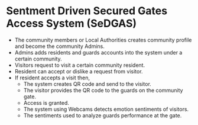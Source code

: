 # Sentment Driven Secured Gates Access System (SeDGAS)
* The community members or Local Authorities creates community profile and become the community Admins.
* Admins adds residents and guards accounts into the system under a certain community.
* Visitors request to visit a certain community resident.
* Resident can accept or dislike a request from visitor.
* If resident accepts a visit then,
    * The system creates QR code and send to the visitor.
    * The visitor provides the QR code to the guards on the community gate.
    * Access is granted.
    * The system using Webcams detects emotion sentiments of visitors.
    * The sentiments used to analyze guards performance at the gate. 
